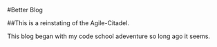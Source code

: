 #Better Blog

##This is a reinstating of the Agile-Citadel.

This blog began with my code school adeventure so long ago it seems.  
